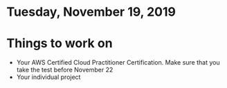Tuesday, November 19, 2019
====================
# Things to work on
- Your AWS Certified Cloud Practitioner Certification. Make sure that you take the test before November 22
- Your individual project